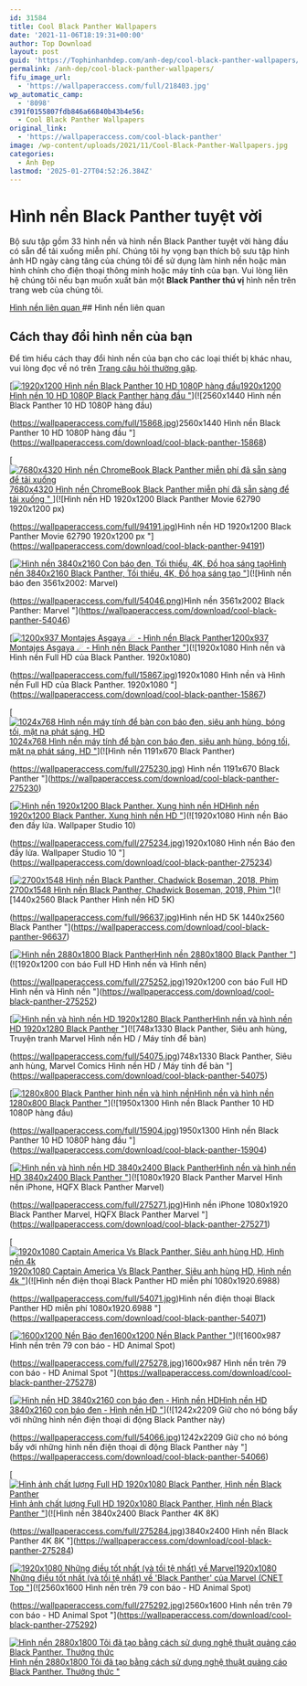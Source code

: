 ```yaml
---
id: 31584
title: Cool Black Panther Wallpapers
date: '2021-11-06T18:19:31+00:00'
author: Top Download
layout: post
guid: 'https://Tophinhanhdep.com/anh-dep/cool-black-panther-wallpapers/'
permalink: /anh-dep/cool-black-panther-wallpapers/
fifu_image_url:
  - 'https://wallpaperaccess.com/full/218403.jpg'
wp_automatic_camp:
  - '8098'
c391f0155807fdb846a66840b43b4e56:
  - Cool Black Panther Wallpapers
original_link:
  - 'https://wallpaperaccess.com/cool-black-panther'
image: /wp-content/uploads/2021/11/Cool-Black-Panther-Wallpapers.jpg
categories:
  - Ảnh Đẹp
lastmod: '2025-01-27T04:52:26.384Z'
---
```

# Hình nền Black Panther tuyệt vời

Bộ sưu tập gồm 33 hình nền và hình nền Black Panther tuyệt vời hàng đầu có sẵn để tải xuống miễn phí. Chúng tôi hy vọng bạn thích bộ sưu tập hình ảnh HD ngày càng tăng của chúng tôi để sử dụng làm hình nền hoặc màn hình chính cho điện thoại thông minh hoặc máy tính của bạn. Vui lòng liên hệ chúng tôi nếu bạn muốn xuất bản một **Black Panther thú vị** hình nền trên trang web của chúng tôi.

[Hình nền liên quan ](#related) ## Hình nền liên quan

## Cách thay đổi hình nền của bạn

Để tìm hiểu cách thay đổi hình nền của bạn cho các loại thiết bị khác nhau, vui lòng đọc về nó trên [Trang câu hỏi thường gặp](https://tophinhanhdep.com/faq/).

  
[[![1920x1200 Hình nền Black Panther 10 HD 1080P hàng đầu](https://wallpaperaccess.com/full/218403.jpg)1920x1200 Hình nền 10 HD 1080P Black Panther hàng đầu "](https://wallpaperaccess.com/download/cool-black-panther-218403)](![2560x1440 Hình nền Black Panther 10 HD 1080P hàng đầu)

(https://wallpaperaccess.com/full/15868.jpg)2560x1440 Hình nền Black Panther 10 HD 1080P hàng đầu "](https://wallpaperaccess.com/download/cool-black-panther-15868)

[[![7680x4320 Hình nền ChromeBook Black Panther miễn phí đã sẵn sàng để tải xuống](https://wallpaperaccess.com/full/15879.jpg)7680x4320 Hình nền ChromeBook Black Panther miễn phí đã sẵn sàng để tải xuống " ](https://wallpaperaccess.com/download/cool-black-panther-15879)](![Hình nền HD 1920x1200 Black Panther Movie 62790 1920x1200 px)

(https://wallpaperaccess.com/full/94191.jpg)Hình nền HD 1920x1200 Black Panther Movie 62790 1920x1200 px "](https://wallpaperaccess.com/download/cool-black-panther-94191)

[[![Hình nền 3840x2160 Con báo đen, Tối thiểu, 4K, Đồ họa sáng tạo](https://wallpaperaccess.com/full/15869.jpg)Hình nền 3840x2160 Black Panther, Tối thiểu, 4K, Đồ họa sáng tạo "](https://wallpaperaccess.com/download/cool-black-panther-15869)](![Hình nền báo đen 3561x2002: Marvel)

(https://wallpaperaccess.com/full/54046.png)Hình nền 3561x2002 Black Panther: Marvel "](https://wallpaperaccess.com/download/cool-black-panther-54046)

[[![1200x937 Montajes Asgaya ☄ - Hình nền Black Panther](https://wallpaperaccess.com/full/54062.jpg)1200x937 Montajes Asgaya ☄ - Hình nền Black Panther "](https://wallpaperaccess.com/download/cool-black-panther-54062)](![1920x1080 Hình nền và Hình nền Full HD của Black Panther.  1920x1080)

(https://wallpaperaccess.com/full/15867.jpg)1920x1080 Hình nền và Hình nền Full HD của Black Panther. 1920x1080 "](https://wallpaperaccess.com/download/cool-black-panther-15867)

[[![1024x768 Hình nền máy tính để bàn con báo đen, siêu anh hùng, bóng tối, mặt nạ phát sáng, HD](https://wallpaperaccess.com/full/275229.jpg)1024x768 Hình nền máy tính để bàn con báo đen, siêu anh hùng, bóng tối, mặt nạ phát sáng, HD "](https://wallpaperaccess.com/download/cool-black-panther-275229)](![Hình nền 1191x670 Black Panther)

(https://wallpaperaccess.com/full/275230.jpg) Hình nền 1191x670 Black Panther "](https://wallpaperaccess.com/download/cool-black-panther-275230)

[[![Hình nền 1920x1200 Black Panther.  Xung hình nền HD](https://wallpaperaccess.com/full/188706.jpg)Hình nền 1920x1200 Black Panther. Xung hình nền HD "](https://wallpaperaccess.com/download/cool-black-panther-188706)](![1920x1080 Hình nền Báo đen đầy lửa.  Wallpaper Studio 10)

(https://wallpaperaccess.com/full/275234.jpg)1920x1080 Hình nền Báo đen đầy lửa. Wallpaper Studio 10 "](https://wallpaperaccess.com/download/cool-black-panther-275234)

[[![2700x1548 Hình nền Black Panther, Chadwick Boseman, 2018, Phim](https://wallpaperaccess.com/full/15861.jpg)2700x1548 Hình nền Black Panther, Chadwick Boseman, 2018, Phim "](https://wallpaperaccess.com/download/cool-black-panther-15861)](![1440x2560 Black Panther Hình nền HD 5K)

(https://wallpaperaccess.com/full/96637.jpg)Hình nền HD 5K 1440x2560 Black Panther "](https://wallpaperaccess.com/download/cool-black-panther-96637)

[[![Hình nền 2880x1800 Black Panther](https://wallpaperaccess.com/full/275250.jpg)Hình nền 2880x1800 Black Panther "](https://wallpaperaccess.com/download/cool-black-panther-275250)](![1920x1200 con báo Full HD Hình nền và Hình nền)

(https://wallpaperaccess.com/full/275252.jpg)1920x1200 con báo Full HD Hình nền và Hình nền "](https://wallpaperaccess.com/download/cool-black-panther-275252)

[[![Hình nền và hình nền HD 1920x1280 Black Panther](https://wallpaperaccess.com/full/54042.png)Hình nền và hình nền HD 1920x1280 Black Panther "](https://wallpaperaccess.com/download/cool-black-panther-54042)](![748x1330 Black Panther, Siêu anh hùng, Truyện tranh Marvel Hình nền HD / Máy tính để bàn)

(https://wallpaperaccess.com/full/54075.jpg)748x1330 Black Panther, Siêu anh hùng, Marvel Comics Hình nền HD / Máy tính để bàn "](https://wallpaperaccess.com/download/cool-black-panther-54075)

[[![1280x800 Black Panther hình nền và hình nền](https://wallpaperaccess.com/full/54069.jpg)Hình nền và hình nền 1280x800 Black Panther "](https://wallpaperaccess.com/download/cool-black-panther-54069)](![1950x1300 Hình nền Black Panther 10 HD 1080P hàng đầu)

(https://wallpaperaccess.com/full/15904.jpg)1950x1300 Hình nền Black Panther 10 HD 1080P hàng đầu "](https://wallpaperaccess.com/download/cool-black-panther-15904)

[[![Hình nền và hình nền HD 3840x2400 Black Panther](https://wallpaperaccess.com/full/54076.jpg)Hình nền và hình nền HD 3840x2400 Black Panther "](https://wallpaperaccess.com/download/cool-black-panther-54076)](![1080x1920 Black Panther Marvel Hình nền iPhone, HQFX Black Panther Marvel)

(https://wallpaperaccess.com/full/275271.jpg)Hình nền iPhone 1080x1920 Black Panther Marvel, HQFX Black Panther Marvel "](https://wallpaperaccess.com/download/cool-black-panther-275271)

[[![1920x1080 Captain America Vs Black Panther, Siêu anh hùng HD, Hình nền 4k](https://wallpaperaccess.com/full/15910.jpg)1920x1080 Captain America Vs Black Panther, Siêu anh hùng HD, Hình nền 4k "](https://wallpaperaccess.com/download/cool-black-panther-15910)](![Hình nền điện thoại Black Panther HD miễn phí 1080x1920.6988)

(https://wallpaperaccess.com/full/54071.jpg)Hình nền điện thoại Black Panther HD miễn phí 1080x1920.6988 "](https://wallpaperaccess.com/download/cool-black-panther-54071)

[[![1600x1200 Nền Báo đen](https://wallpaperaccess.com/full/275274.jpg)1600x1200 Nền Black Panther "](https://wallpaperaccess.com/download/cool-black-panther-275274)](![1600x987 Hình nền trên 79 con báo - HD Animal Spot)

(https://wallpaperaccess.com/full/275278.jpg)1600x987 Hình nền trên 79 con báo - HD Animal Spot "](https://wallpaperaccess.com/download/cool-black-panther-275278)

[[![Hình nền HD 3840x2160 con báo đen - Hình nền HD](https://wallpaperaccess.com/full/94200.jpg)Hình nền HD 3840x2160 con báo đen - Hình nền HD "](https://wallpaperaccess.com/download/cool-black-panther-94200)](![1242x2209 Giữ cho nó bóng bẩy với những hình nền điện thoại di động Black Panther này)

(https://wallpaperaccess.com/full/54066.jpg)1242x2209 Giữ cho nó bóng bẩy với những hình nền điện thoại di động Black Panther này "](https://wallpaperaccess.com/download/cool-black-panther-54066)

[[![Hình ảnh chất lượng Full HD 1920x1080 Black Panther, Hình nền Black Panther](https://wallpaperaccess.com/full/15872.jpg)Hình ảnh chất lượng Full HD 1920x1080 Black Panther, Hình nền Black Panther "](https://wallpaperaccess.com/download/cool-black-panther-15872)](![Hình nền 3840x2400 Black Panther 4K 8K)

(https://wallpaperaccess.com/full/275284.jpg)3840x2400 Hình nền Black Panther 4K 8K "](https://wallpaperaccess.com/download/cool-black-panther-275284)

[[![1920x1080 Những điều tốt nhất (và tồi tệ nhất) về Marvel](https://wallpaperaccess.com/full/275287.jpg)1920x1080 Những điều tốt nhất (và tồi tệ nhất) về 'Black Panther' của Marvel (CNET Top "](https://wallpaperaccess.com/download/cool-black-panther-275287)](![2560x1600 Hình nền trên 79 con báo - HD Animal Spot)

(https://wallpaperaccess.com/full/275292.jpg)2560x1600 Hình nền trên 79 con báo - HD Animal Spot "](https://wallpaperaccess.com/download/cool-black-panther-275292)

[![Hình nền 2880x1800 Tôi đã tạo bằng cách sử dụng nghệ thuật quảng cáo Black Panther.  Thưởng thức](https://wallpaperaccess.com/full/88523.png)Hình nền 2880x1800 Tôi đã tạo bằng cách sử dụng nghệ thuật quảng cáo Black Panther. Thưởng thức "](https://wallpaperaccess.com/download/cool-black-panther-88523)
